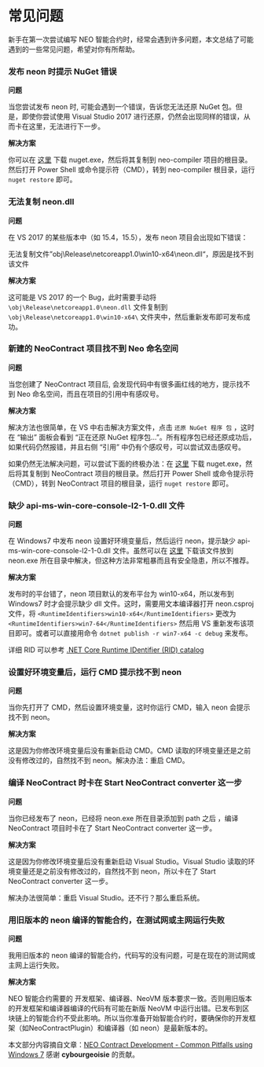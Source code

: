 # 常见问题

新手在第一次尝试编写 NEO 智能合约时，经常会遇到许多问题，本文总结了可能遇到的一些常见问题，希望对你有所帮助。

### 发布 neon 时提示 NuGet 错误

**问题**

当您尝试发布 neon 时, 可能会遇到一个错误，告诉您无法还原 NuGet 包。但是，即使你尝试使用 Visual Studio 2017 进行还原，仍然会出现同样的错误，从而卡在这里，无法进行下一步。

**解决方案**

你可以在 [这里](https://www.nuget.org/downloads) 下载 nuget.exe，然后将其复制到 neo-compiler 项目的根目录。然后打开 Power Shell 或命令提示符（CMD），转到 neo-compiler 根目录，运行 `nuget restore` 即可。

### 无法复制 neon.dll

**问题**

在 VS 2017 的某些版本中（如 15.4，15.5），发布 neon 项目会出现如下错误：

无法复制文件”obj\Release\netcoreapp1.0\win10-x64\neon.dll“，原因是找不到该文件

**解决方案**

这可能是 VS 2017 的一个 Bug，此时需要手动将 `\obj\Release\netcoreapp1.0\neon.dll` 文件复制到 `\obj\Release\netcoreapp1.0\win10-x64\` 文件夹中，然后重新发布即可发布成功。

### 新建的 NeoContract 项目找不到 Neo 命名空间

**问题**

当您创建了 NeoContract 项目后, 会发现代码中有很多画红线的地方，提示找不到 Neo 命名空间，而且在项目的引用中有感叹号。

**解决方案**

解决方法也很简单，在 VS 中右击解决方案文件，点击 `还原 NuGet 程序 包` ，这时在 “输出” 面板会看到 “正在还原 NuGet 程序包...”。所有程序包已经还原成功后，如果代码仍然报错，并且右侧 “引用” 中仍有个感叹号，可以尝试双击感叹号。

如果仍然无法解决问题，可以尝试下面的终极办法：在 [这里](https://www.nuget.org/downloads) 下载 nuget.exe，然后将其复制到 NeoContract 项目的根目录。然后打开 Power Shell 或命令提示符（CMD），转到 NeoContract 项目的根目录，运行 `nuget restore` 即可。


### 缺少 api-ms-win-core-console-l2-1-0.dll 文件

**问题**

在 Windows7 中发布 neon 设置好环境变量后，然后运行 neon，提示缺少  api-ms-win-core-console-l2-1-0.dll 文件。虽然可以在 [这里](https://cn.dll-files.com/api-ms-win-core-console-l2-1-0.dll.html) 下载该文件放到 neon.exe 所在目录中解决，但这种方法非常粗暴而且有安全隐患，所以不推荐。

**解决方案**

发布时的平台错了，neon 项目默认的发布平台为 win10-x64，所以发布到 Windows7 时才会提示缺少 dll 文件。这时，需要用文本编译器打开 neon.csproj 文件，将 `<RuntimeIdentifiers>win10-x64</RuntimeIdentifiers>` 更改为 `<RuntimeIdentifiers>win7-64</RuntimeIdentifiers>` 然后用 VS 重新发布该项目即可。或者可以直接用命令 `dotnet publish -r win7-x64 -c debug` 来发布。

详细 RID 可以参考 [.NET Core Runtime IDentifier (RID) catalog](https://docs.microsoft.com/en-us/dotnet/core/rid-catalog)

### 设置好环境变量后，运行 CMD 提示找不到 neon

**问题**

当你先打开了 CMD，然后设置环境变量，这时你运行 CMD，输入 neon 会提示找不到 neon。

**解决方案**

这是因为你修改环境变量后没有重新启动 CMD。CMD 读取的环境变量还是之前没有修改过的，自然找不到 neon。解决办法：重启 CMD。

### 编译 NeoContract 时卡在 Start NeoContract converter 这一步

**问题**

当你已经发布了 neon，已经将 neon.exe 所在目录添加到 path 之后 ，编译 NeoContract 项目时卡在了 Start NeoContract converter 这一步。

**解决方案**

这是因为你修改环境变量后没有重新启动 Visual Studio。Visual Studio 读取的环境变量还是之前没有修改过的，自然找不到 neon，所以卡在了 Start NeoContract converter 这一步。

解决办法很简单：重启 Visual Studio。还不行？那么重启系统。

### 用旧版本的 neon 编译的智能合约，在测试网或主网运行失败

**问题**

我用旧版本的 neon 编译的智能合约，代码写的没有问题，可是在现在的测试网或主网上运行失败。

**解决方案**

NEO 智能合约需要的 开发框架、编译器、NeoVM 版本要求一致。否则用旧版本的开发框架和编译器编译的代码有可能在新版 NeoVM 中运行出错。已发布到区块链上的智能合约不受此影响。所以当你准备开始智能合约时，要确保你的开发框架（如NeoContractPlugin）和编译器（如 neon）是最新版本的。



本文部分内容摘自文章：[NEO Contract Development - Common Pitfalls using Windows 7](https://steemit.com/neo/@cybourgeoisie/neo-contract-development-common-pitfalls-using-windows-7) 感谢 **cybourgeoisie** 的贡献。
